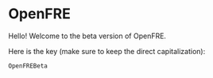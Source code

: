# OpenFRE

Hello! Welcome to the beta version of OpenFRE.

Here is the key (make sure to keep the direct capitalization):
```
OpenFREBeta
```
